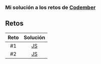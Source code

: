 ### Mi solución a los retos de [Codember](https://codember.dev/)

## Retos

| Reto |           Solución            |
| :--: | :---------------------------: |
|  #1  | [JS](challenge-1/exercise.js) |
|  #2  | [JS](challenge-2/exercise.js) |
